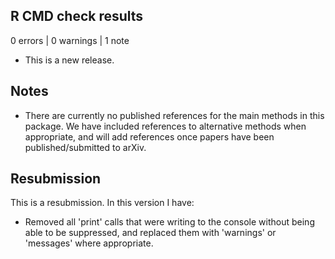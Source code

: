 ## R CMD check results

0 errors | 0 warnings | 1 note

* This is a new release.

## Notes

* There are currently no published references for the main methods in this package. We have included references to alternative methods when appropriate, and will add references once papers have been published/submitted to arXiv. 

## Resubmission

This is a resubmission. In this version I have:

* Removed all 'print' calls that were writing to the console without being able to be suppressed, and replaced them with 'warnings' or 'messages' where appropriate.
